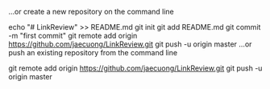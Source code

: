 …or create a new repository on the command line

echo "# LinkReview" >> README.md
git init
git add README.md
git commit -m "first commit"
git remote add origin https://github.com/jaecuong/LinkReview.git
git push -u origin master
…or push an existing repository from the command line

git remote add origin https://github.com/jaecuong/LinkReview.git
git push -u origin master
